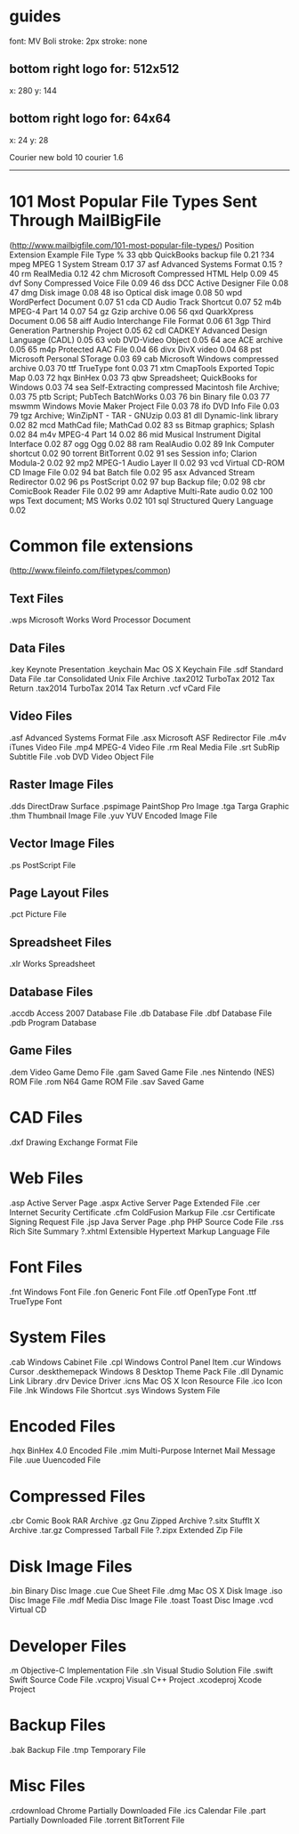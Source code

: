 # guides
font:	MV Boli
stroke:	2px
stroke:	none

## bottom right logo for: 512x512
x:	280
y:	144
## bottom right logo for: 64x64
x:	24
y:	28

Courier new
bold
10
courier 1.6

------------------------
# 101 Most Popular File Types Sent Through MailBigFile
(http://www.mailbigfile.com/101-most-popular-file-types/)
Position	Extension	Example File Type	%
33	qbb	QuickBooks backup file	0.21
?34	mpeg	MPEG 1 System Stream	0.17
37	asf	Advanced Systems Format	0.15
?40	rm	RealMedia	0.12
42	chm	Microsoft Compressed HTML Help	0.09
45	dvf	Sony Compressed Voice File	0.09
46	dss	DCC Active Designer File	0.08
47	dmg	Disk image	0.08
48	iso	Optical disk image	0.08
50	wpd	WordPerfect Document	0.07
51	cda	CD Audio Track Shortcut	0.07
52	m4b	MPEG-4 Part 14	0.07
54	gz	Gzip archive	0.06
56	qxd	QuarkXpress Document	0.06
58	aiff	Audio Interchange File Format	0.06
61	3gp	Third Generation Partnership Project	0.05
62	cdl	CADKEY Advanced Design Language (CADL)	0.05
63	vob	DVD-Video Object	0.05
64	ace	ACE archive	0.05
65	m4p	Protected AAC File	0.04
66	divx	DivX video	0.04
68	pst	Microsoft Personal STorage	0.03
69	cab	Microsoft Windows compressed archive	0.03
70	ttf	TrueType font	0.03
71	xtm	CmapTools Exported Topic Map	0.03
72	hqx	BinHex	0.03
73	qbw	Spreadsheet; QuickBooks for Windows	0.03
74	sea	Self-Extracting compressed Macintosh file Archive;	0.03
75	ptb	Script; PubTech BatchWorks	0.03
76	bin	Binary file	0.03
77	mswmm	Windows Movie Maker Project File	0.03
78	ifo	DVD Info File	0.03
79	tgz	Archive; WinZipNT - TAR - GNUzip	0.03
81	dll	Dynamic-link library	0.02
82	mcd	MathCad file; MathCad	0.02
83	ss	Bitmap graphics; Splash	0.02
84	m4v	MPEG-4 Part 14	0.02
86	mid	Musical Instrument Digital Interface	0.02
87	ogg	Ogg	0.02
88	ram	RealAudio	0.02
89	lnk	Computer shortcut	0.02
90	torrent	BitTorrent	0.02
91	ses	Session info; Clarion Modula-2	0.02
92	mp2	MPEG-1 Audio Layer II	0.02
93	vcd	Virtual CD-ROM CD Image File	0.02
94	bat	Batch file	0.02
95	asx	Advanced Stream Redirector	0.02
96	ps	PostScript	0.02
97	bup	Backup file;	0.02
98	cbr	ComicBook Reader File	0.02
99	amr	Adaptive Multi-Rate audio	0.02
100	wps	Text document; MS Works	0.02
101	sql	Structured Query Language	0.02

# Common file extensions
(http://www.fileinfo.com/filetypes/common)

## Text Files
.wps	Microsoft Works Word Processor Document

## Data Files
.key	Keynote Presentation
.keychain	Mac OS X Keychain File
.sdf	Standard Data File
.tar	Consolidated Unix File Archive
.tax2012	TurboTax 2012 Tax Return
.tax2014	TurboTax 2014 Tax Return
.vcf	vCard File

## Video Files
.asf	Advanced Systems Format File
.asx	Microsoft ASF Redirector File
.m4v	iTunes Video File
.mp4	MPEG-4 Video File
.rm	Real Media File
.srt	SubRip Subtitle File
.vob	DVD Video Object File

## Raster Image Files
.dds	DirectDraw Surface
.pspimage	PaintShop Pro Image
.tga	Targa Graphic
.thm	Thumbnail Image File
.yuv	YUV Encoded Image File

## Vector Image Files
.ps	PostScript File

## Page Layout Files
.pct	Picture File

## Spreadsheet Files
.xlr	Works Spreadsheet

## Database Files
.accdb	Access 2007 Database File
.db	Database File
.dbf	Database File
.pdb	Program Database

## Game Files
.dem	Video Game Demo File
.gam	Saved Game File
.nes	Nintendo (NES) ROM File
.rom	N64 Game ROM File
.sav	Saved Game

# CAD Files
.dxf	Drawing Exchange Format File

# Web Files
.asp	Active Server Page
.aspx	Active Server Page Extended File
.cer	Internet Security Certificate
.cfm	ColdFusion Markup File
.csr	Certificate Signing Request File
.jsp	Java Server Page
.php	PHP Source Code File
.rss	Rich Site Summary
?.xhtml	Extensible Hypertext Markup Language File

# Font Files
.fnt	Windows Font File
.fon	Generic Font File
.otf	OpenType Font
.ttf	TrueType Font

# System Files
.cab	Windows Cabinet File
.cpl	Windows Control Panel Item
.cur	Windows Cursor
.deskthemepack	Windows 8 Desktop Theme Pack File
.dll	Dynamic Link Library
.drv	Device Driver
.icns	Mac OS X Icon Resource File
.ico	Icon File
.lnk	Windows File Shortcut
.sys	Windows System File

# Encoded Files
.hqx	BinHex 4.0 Encoded File
.mim	Multi-Purpose Internet Mail Message File
.uue	Uuencoded File

# Compressed Files
.cbr	Comic Book RAR Archive
.gz	Gnu Zipped Archive
?.sitx	StuffIt X Archive
.tar.gz	Compressed Tarball File
?.zipx	Extended Zip File

# Disk Image Files
.bin	Binary Disc Image
.cue	Cue Sheet File
.dmg	Mac OS X Disk Image
.iso	Disc Image File
.mdf	Media Disc Image File
.toast	Toast Disc Image
.vcd	Virtual CD

# Developer Files
.m	Objective-C Implementation File
.sln	Visual Studio Solution File
.swift	Swift Source Code File
.vcxproj	Visual C++ Project
.xcodeproj	Xcode Project

# Backup Files
.bak	Backup File
.tmp	Temporary File

# Misc Files
.crdownload	Chrome Partially Downloaded File
.ics	Calendar File
.part	Partially Downloaded File
.torrent	BitTorrent File